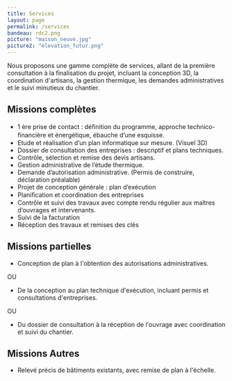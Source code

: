 ```yaml
---
title: Services
layout: page
permalink: /services
bandeau: rdc2.png
picture: "maison_neuve.jpg"
picture2: "elevation_futur.png"
---
```


Nous proposons une gamme complète de services, allant de la première consultation à la finalisation du projet, incluant la conception 3D, la coordination d'artisans, la gestion thermique, les demandes administratives et le suivi minutieux du chantier.

## Missions complètes

- 1 ère prise de contact : déﬁnition du programme, approche technico-ﬁnancière et énergétique, ébauche d’une esquisse.
- Etude et réalisation d’un plan informatique sur mesure. (Visuel 3D)
- Dossier de consultation des entreprises : descriptif et plans techniques.
- Contrôle, sélection et remise des devis artisans.
- Gestion administrative de l’étude thermique.
- Demande d’autorisation administrative. (Permis de construire, déclaration préalable)
- Projet de conception générale : plan d’exécution
- Planiﬁcation et coordination des entreprises
- Contrôle et suivi des travaux avec compte rendu régulier aux maîtres d’ouvrages et intervenants.
- Suivi de la facturation
- Réception des travaux et remises des clés

## Missions partielles

- Conception de plan à l'obtention des autorisations administratives.

OU

- De la conception au plan technique d'exécution, incluant permis et consultations d'entreprises.

OU

- Du dossier de consultation à la réception de l'ouvrage avec coordination et suivi du chantier.

## Missions Autres

- Relevé précis de bâtiments existants, avec remise de plan à l'échelle.
